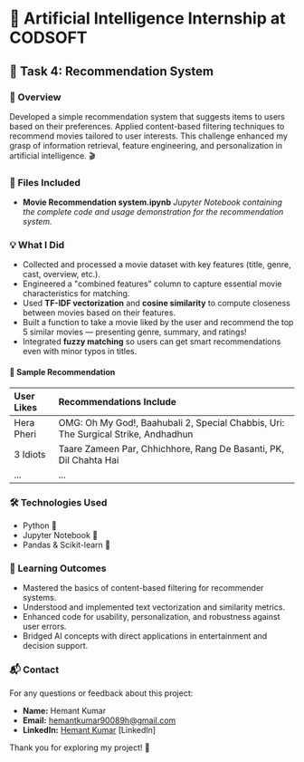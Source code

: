 # 🎯 Artificial Intelligence Internship at CODSOFT

## 🧠 Task 4: Recommendation System

### 📝 Overview

Developed a simple recommendation system that suggests items to users based on their preferences. Applied content-based filtering techniques to recommend movies tailored to user interests. This challenge enhanced my grasp of information retrieval, feature engineering, and personalization in artificial intelligence. 🎬

### 📎 Files Included

- **Movie Recommendation system.ipynb**
*Jupyter Notebook containing the complete code and usage demonstration for the recommendation system.*


### 💡 What I Did

- Collected and processed a movie dataset with key features (title, genre, cast, overview, etc.).
- Engineered a "combined features" column to capture essential movie characteristics for matching.
- Used **TF-IDF vectorization** and **cosine similarity** to compute closeness between movies based on their features.
- Built a function to take a movie liked by the user and recommend the top 5 similar movies — presenting genre, summary, and ratings!
- Integrated **fuzzy matching** so users can get smart recommendations even with minor typos in titles.


#### 🍿 Sample Recommendation

| User Likes | Recommendations Include |
| :-- | :-- |
| Hera Pheri | OMG: Oh My God!, Baahubali 2, Special Chabbis, Uri: The Surgical Strike, Andhadhun |
| 3 Idiots | Taare Zameen Par, Chhichhore, Rang De Basanti, PK, Dil Chahta Hai |
| ... | ... |

### 🛠️ Technologies Used

- Python 🐍
- Jupyter Notebook 📓
- Pandas \& Scikit-learn 🚀


### 🎯 Learning Outcomes

- Mastered the basics of content-based filtering for recommender systems.
- Understood and implemented text vectorization and similarity metrics.
- Enhanced code for usability, personalization, and robustness against user errors.
- Bridged AI concepts with direct applications in entertainment and decision support.


### 📬 Contact

For any questions or feedback about this project:

- **Name:** Hemant Kumar
- **Email:** hemantkumar90089h@gmail.com
- **LinkedIn:** [Hemant Kumar](https://www.linkedin.com/in/hemant-kumar-171472210?utm_source=share&utm_campaign=share_via&utm_content=profile&utm_medium=android_app) [LinkedIn]

Thank you for exploring my project! 🌟

<div style="text-align: center"></div>

[^1]: README-1.md

[^2]: image.jpg

[^3]: Movie-Recommendation-system.ipynb

